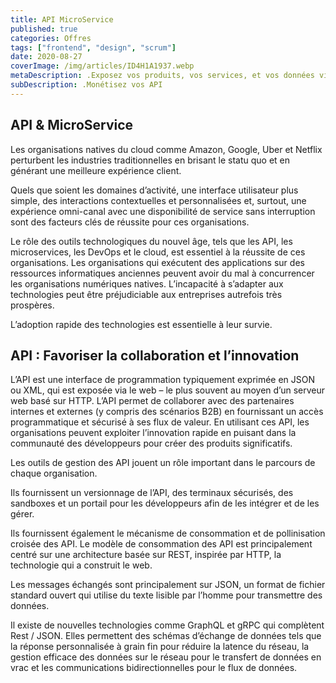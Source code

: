 ```yaml
---
title: API MicroService
published: true
categories: Offres
tags: ["frontend", "design", "scrum"]
date: 2020-08-27
coverImage: /img/articles/ID4H1A1937.webp
metaDescription: .Exposez vos produits, vos services, et vos données via des API 
subDescription: .Monétisez vos API
---
```


## API & MicroService

Les organisations natives du cloud comme Amazon, Google, Uber et Netflix perturbent les industries traditionnelles en brisant le statu quo et en générant une meilleure expérience client.

Quels que soient les domaines d’activité, une interface utilisateur plus simple, des interactions contextuelles et personnalisées et, surtout, une expérience omni-canal avec une disponibilité de service sans interruption sont des facteurs clés de réussite pour ces organisations.

Le rôle des outils technologiques du nouvel âge, tels que les API, les microservices, les DevOps et le cloud, est essentiel à la réussite de ces organisations. Les organisations qui exécutent des applications sur des ressources informatiques anciennes peuvent avoir du mal à concurrencer les organisations numériques natives. L’incapacité à s’adapter aux technologies peut être préjudiciable aux entreprises autrefois très prospères.

L’adoption rapide des technologies est essentielle à leur survie.

## API : Favoriser la collaboration et l’innovation

L’API est une interface de programmation typiquement exprimée en JSON ou XML, qui est exposée via le web – le plus souvent au moyen d’un serveur web basé sur HTTP. L’API permet de collaborer avec des partenaires internes et externes (y compris des scénarios B2B) en fournissant un accès programmatique et sécurisé à ses flux de valeur. En utilisant ces API, les organisations peuvent exploiter l’innovation rapide en puisant dans la communauté des développeurs pour créer des produits significatifs.

Les outils de gestion des API jouent un rôle important dans le parcours de chaque organisation.

Ils fournissent un versionnage de l’API, des terminaux sécurisés, des sandboxes et un portail pour les développeurs afin de les intégrer et de les gérer.

Ils fournissent également le mécanisme de consommation et de pollinisation croisée des API. Le modèle de consommation des API est principalement centré sur une architecture basée sur REST, inspirée par HTTP, la technologie qui a construit le web.

Les messages échangés sont principalement sur JSON, un format de fichier standard ouvert qui utilise du texte lisible par l’homme pour transmettre des données.

Il existe de nouvelles technologies comme GraphQL et gRPC qui complètent Rest / JSON. Elles permettent des schémas d’échange de données tels que la réponse personnalisée à grain fin pour réduire la latence du réseau, la gestion efficace des données sur le réseau pour le transfert de données en vrac et les communications bidirectionnelles pour le flux de données.
